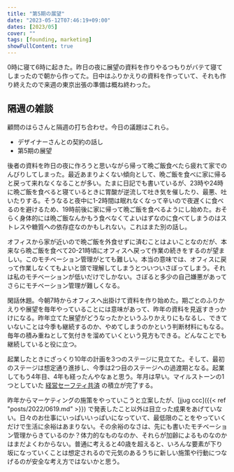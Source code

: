 ```yaml
---
title: "第5期の展望"
date: "2023-05-12T07:46:19+09:00"
dates: [2023/05]
cover: ""
tags: [founding, marketing]
showFullContent: true
---
```


0時に寝て6時に起きた。昨日の夜に展望の資料を作りやるつもりがバテて寝てしまったので朝から作ってた。日中はふりかえりの資料を作っていて、それも作り終えたので来週の東京出張の準備は概ね終わった。

## 隔週の雑談

顧問のはらさんと隔週の打ち合わせ。今日の議題はこれら。

* デザイナーさんとの契約の話し
* 第5期の展望

後者の資料を昨日の夜に作ろうと思いながら帰って晩ご飯食べたら疲れて家でのんびりしてしまった。最近あまりよくない傾向として、晩ご飯を食べに家に帰ると戻って来れなくなることが多い。たまに日記でも書いているが、23時や24時に晩ご飯を食べると寝ているときに胃酸が逆流して吐き気を催したり、最悪、吐いたりする。そうなると夜中に1-2時間は眠れなくなって辛いので夜遅くに食べるのを避けるため、19時前後に家に帰って晩ご飯を食べるようにし始めた。おそらく身体的には晩ご飯なんかもう食べなくてよいはずなのに食べてしまうのはストレスや糖質への依存症なのかもしれない。これはまた別の話し。

オフィスから家が近いので晩ご飯を外食せずに済むことはよいことなのだが、本来なら晩ご飯を食べて20-21時頃にオフィスへ戻って作業の続きをするのが望ましい。このモチベーション管理がとても難しい。本当の意味では、オフィスに戻って作業しなくてもよいと頭で理解してしまうとついついさぼってしまう。それは私のモチベーションが低いだけでしかない。さぼると多少の自己嫌悪があってさらにモチベーション管理が難しくなる。

閑話休題。今朝7時からオフィスへ出掛けて資料を作り始めた。期ごとのふりかえりや展望を毎年やっていることには意味があって、昨年の資料を見返すきっかけになる。昨年立てた展望がどうなったかというふりかえりにもなるし、できていないことは今季も継続するのか、やめてしまうのかという判断材料にもなる。毎年の積み重ねとして気付きを溜めていくという見方もできる。どんなことでも継続していると役に立つ。

起業したときにざっくり10年の計画を3つのステージに見立てた。そして、最初のステージは想定通り進捗し、今季は2つ目のステージへの過渡期となる。起業してもう4年目、4年も経ったんやなぁと思う。年月は早い。マイルストーンの1つとしていた [経営セーフティ共済](https://www.smrj.go.jp/kyosai/tkyosai/index.html) の積立が完了する。

昨年からマーケティングの施策をやっていこうと立案したが、[jjug ccc]({{< ref "posts/2022/0619.md" >}}) で発表したこと以外は目立った成果をあげていない。日々のお仕事にいっぱいいっぱいになっていて、最低限のことをやっていくだけで生活に余裕はあまりない。その余裕のなさは、先にも書いたモチベーション管理からきているのか？体力的なものなのか、それらが加齢によるものなのかはまだよくわからない。普通に考えると40歳を超えると、いろんな要素が下り坂になっていくことは想定されるので元気のあるうちに新しい施策や行動につなげるのが安全な考え方ではないかと思う。
